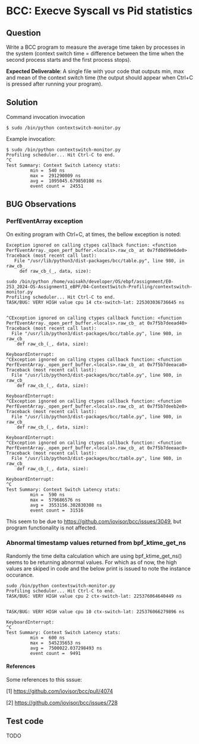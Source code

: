 # BCC: Execve Syscall vs Pid statistics

## Question
Write a BCC program to measure the average time taken by processes in the system (context switch time = difference between the time when the second process starts and the first process stops).

**Expected Deliverable**: A single file with your code that outputs min, max and mean of the context switch
time (the output should appear when Ctrl+C is pressed after running your program).

## Solution

Command invocation invocation
```shellscript
$ sudo /bin/python contextswitch-monitor.py
```

Example invocation:
```shellscript
$ sudo /bin/python contextswitch-monitor.py
Profiling scheduler... Hit Ctrl-C to end.
^C
Test Summary: Context Switch Latency stats: 
         min =  540 ns 
         max =  291290009 ns 
         avg =  1095045.679850108 ns 
         event count =  24551
```

## BUG Observations

### PerfEventArray exception

On exiting program with Ctrl+C, at times, the bellow exception is noted:

```
Exception ignored on calling ctypes callback function: <function PerfEventArray._open_perf_buffer.<locals>.raw_cb_ at 0x7fd0d99e6de0>
Traceback (most recent call last):
   File "/usr/lib/python3/dist-packages/bcc/table.py", line 980, in raw_cb_
     def raw_cb_(_, data, size):
```

```
sudo /bin/python /home/vaisakh/developer/OS/ebpf/assignment/E0-253_2024-OS-Assignment1_eBPF/04-ContextSwitch-Profiling/contextswitch-monitor.py
Profiling scheduler... Hit Ctrl-C to end.
TASK/BUG: VERY HIGH value cpu 14 ctx-switch-lat: 225303036736645 ns


^CException ignored on calling ctypes callback function: <function PerfEventArray._open_perf_buffer.<locals>.raw_cb_ at 0x7f5b7deead40>
Traceback (most recent call last):
  File "/usr/lib/python3/dist-packages/bcc/table.py", line 980, in raw_cb_
    def raw_cb_(_, data, size):

KeyboardInterrupt: 
^CException ignored on calling ctypes callback function: <function PerfEventArray._open_perf_buffer.<locals>.raw_cb_ at 0x7f5b7deeaca0>
Traceback (most recent call last):
  File "/usr/lib/python3/dist-packages/bcc/table.py", line 980, in raw_cb_
    def raw_cb_(_, data, size):

KeyboardInterrupt: 
^CException ignored on calling ctypes callback function: <function PerfEventArray._open_perf_buffer.<locals>.raw_cb_ at 0x7f5b7deeb2e0>
Traceback (most recent call last):
  File "/usr/lib/python3/dist-packages/bcc/table.py", line 980, in raw_cb_
    def raw_cb_(_, data, size):

KeyboardInterrupt: 
^CException ignored on calling ctypes callback function: <function PerfEventArray._open_perf_buffer.<locals>.raw_cb_ at 0x7f5b7deeaac0>
Traceback (most recent call last):
  File "/usr/lib/python3/dist-packages/bcc/table.py", line 980, in raw_cb_
    def raw_cb_(_, data, size):

KeyboardInterrupt: 
^C
Test Summary: Context Switch Latency stats: 
         min =  590 ns 
         max =  579686576 ns 
         avg =  3553156.302830308 ns 
         event count =  31516
```
This seem to be due to https://github.com/iovisor/bcc/issues/3049, but program functionality is not affected.

### Abnormal timestamp values returned from bpf_ktime_get_ns

Randomly the time delta calculation which are using bpf_ktime_get_ns() seems to be returning abnormal values. For which as of now, the high values are skiped in code and the below print is issued to note the instance occurance.

```
sudo /bin/python contextswitch-monitor.py
Profiling scheduler... Hit Ctrl-C to end.
TASK/BUG: VERY HIGH value cpu 2 ctx-switch-lat: 225376064640449 ns


TASK/BUG: VERY HIGH value cpu 10 ctx-switch-lat: 225376066279896 ns

KeyboardInterrupt: 
^C
Test Summary: Context Switch Latency stats: 
         min =  600 ns 
         max =  545235653 ns 
         avg =  7500022.037298493 ns 
         event count =  9491
```

#### References
Some references to this sssue:

[1] https://github.com/iovisor/bcc/pull/4074

[2] https://github.com/iovisor/bcc/issues/728


## Test code

TODO
